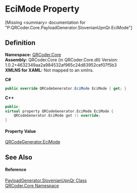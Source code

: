 # EciMode Property


\[Missing &lt;summary&gt; documentation for "P:QRCoder.Core.PayloadGenerator.SlovenianUpnQr.EciMode"\]



## Definition
**Namespace:** <a href="N_QRCoder_Core.md">QRCoder.Core</a>  
**Assembly:** QRCoder.Core (in QRCoder.Core.dll) Version: 1.0.2+4632349aa2a984532af965c24d83952cef07f5b3  
**XMLNS for XAML:** Not mapped to an xmlns.

**C#**
``` C#
public override QRCodeGenerator.EciMode EciMode { get; }
```
**C++**
``` C++
public:
virtual property QRCodeGenerator.EciMode EciMode {
	QRCodeGenerator.EciMode get () override;
}
```



#### Property Value
<a href="T_QRCoder_Core_QRCodeGenerator_EciMode.md">QRCodeGenerator.EciMode</a>

## See Also


#### Reference
<a href="T_QRCoder_Core_PayloadGenerator_SlovenianUpnQr.md">PayloadGenerator.SlovenianUpnQr Class</a>  
<a href="N_QRCoder_Core.md">QRCoder.Core Namespace</a>  
